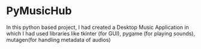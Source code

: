 # PyMusicHub
In this python based project, I had created a Desktop Music Application in which I had used libraries like tkinter (for GUI), pygame (for playing sounds), mutagen(for handling metadata of 
audios)
